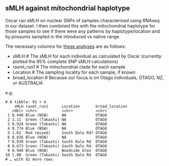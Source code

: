 ## sMLH against mitochondrial haplotype

Oscar ran sMLH on nuclear SNPs of samples characterised using RNAseq in our dataset. I then combined this with the mitochondrial haplotype for those samples to see if there were any patterns by haplotype/location and by possums sampled in the introduced vs native range.

The necessary columns for [these analyses](sMLH_mtDNA.R) are as follows:
- sMLH # The sMLH for each individual as calculated by Oscar (currently plotted the 95% complete SNP sMLH calculations)
- raxml_run1 # The mitochondrial clade for each sample
- Location # The sampling locality for each sample, if known
- broad_location # Because our focus is on Otago individuals, OTAGO, NZ, or AUSTRALIA

e.g. 
```
# A tibble: 91 × 4
    sMLH raxml_run1      Location       broad_location
   <dbl> <chr>           <chr>          <chr>         
 1 0.940 Blue (NSW)      NA             OTAGO         
 2 1.11  Green (Takashi) NA             OTAGO         
 3 0.924 Green (Takashi) NA             OTAGO         
 4 0.774 Blue (NSW)      NA             OTAGO         
 5 1.02  Red (mixed)     South Dale Rd? OTAGO         
 6 0.826 Blue (NSW)      NA             OTAGO         
 7 0.939 Green (Takashi) South Dale Rd  OTAGO         
 8 0.673 Green (Takashi) South Dale Rd  OTAGO         
 9 0.948 Blue (NSW)      Woodside Glen  OTAGO         
10 1.08  Green (Takashi) South Dale Rd  OTAGO         
# … with 81 more rows
```
